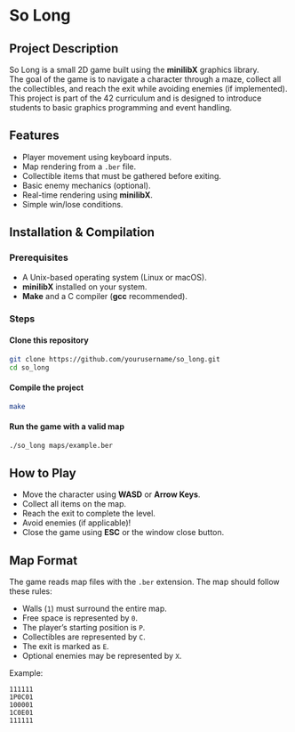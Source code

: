 # So Long

## Project Description
So Long is a small 2D game built using the **minilibX** graphics library.  
The goal of the game is to navigate a character through a maze, collect all the collectibles, and reach the exit while avoiding enemies (if implemented).  
This project is part of the 42 curriculum and is designed to introduce students to basic graphics programming and event handling.

## Features
- Player movement using keyboard inputs.
- Map rendering from a `.ber` file.
- Collectible items that must be gathered before exiting.
- Basic enemy mechanics (optional).
- Real-time rendering using **minilibX**.
- Simple win/lose conditions.

## Installation & Compilation

### Prerequisites
- A Unix-based operating system (Linux or macOS).
- **minilibX** installed on your system.
- **Make** and a C compiler (**gcc** recommended).

### Steps
#### Clone this repository
```sh
git clone https://github.com/yourusername/so_long.git
cd so_long
```

#### Compile the project
```sh
make
```

#### Run the game with a valid map
```sh
./so_long maps/example.ber
```

## How to Play
- Move the character using **WASD** or **Arrow Keys**.
- Collect all items on the map.
- Reach the exit to complete the level.
- Avoid enemies (if applicable)!
- Close the game using **ESC** or the window close button.

## Map Format
The game reads map files with the `.ber` extension. The map should follow these rules:
- Walls (`1`) must surround the entire map.
- Free space is represented by `0`.
- The player’s starting position is `P`.
- Collectibles are represented by `C`.
- The exit is marked as `E`.
- Optional enemies may be represented by `X`.

Example:
```
111111
1P0C01
100001
1C0E01
111111
```
